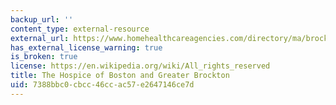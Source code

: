 ```yaml
---
backup_url: ''
content_type: external-resource
external_url: https://www.homehealthcareagencies.com/directory/ma/brockton/hospice-of-boston-and-hospice-of-greater-brockton/62001/
has_external_license_warning: true
is_broken: true
license: https://en.wikipedia.org/wiki/All_rights_reserved
title: The Hospice of Boston and Greater Brockton
uid: 7388bbc0-cbcc-46cc-ac57-e2647146ce7d
---
```

